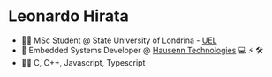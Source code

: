 <h1>Leonardo Hirata</h1>

- :student: MSc Student @ State University of Londrina - [UEL](https://www.uel.br)
- 🤖 Embedded Systems Developer @ [Hausenn Technologies](https://www.hausenn.com.br) :computer: :zap: :hammer_and_wrench:
- 👨‍💻 C, C++, Javascript, Typescript
